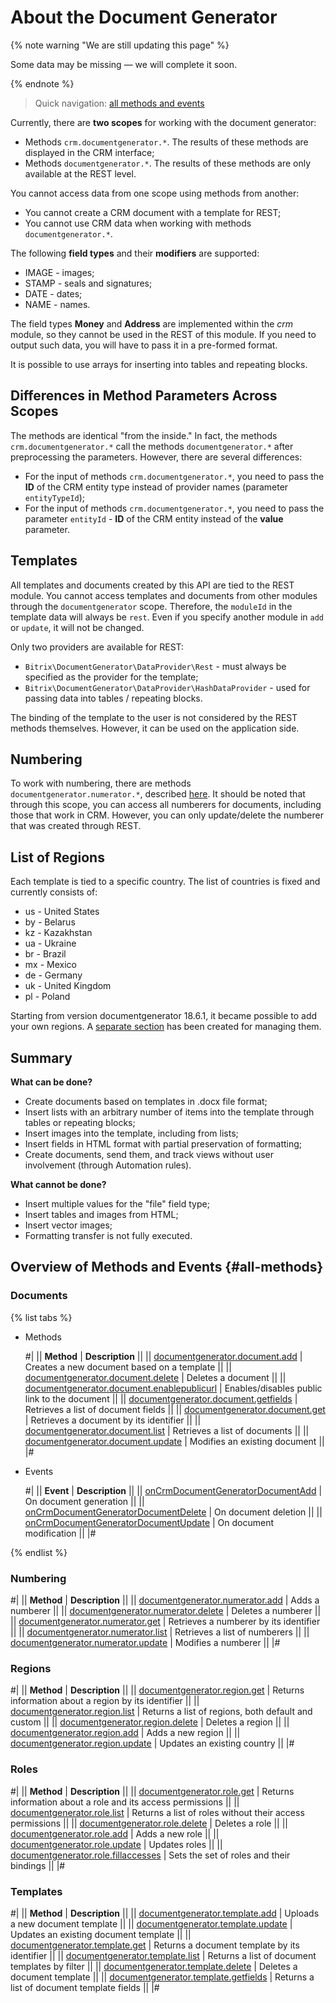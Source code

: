 # About the Document Generator

{% note warning "We are still updating this page" %}

Some data may be missing — we will complete it soon.

{% endnote %}

> Quick navigation: [all methods and events](#all-methods)

Currently, there are **two scopes** for working with the document generator:
- Methods `crm.documentgenerator.*`. The results of these methods are displayed in the CRM interface;
- Methods `documentgenerator.*`. The results of these methods are only available at the REST level.

You cannot access data from one scope using methods from another:
- You cannot create a CRM document with a template for REST;
- You cannot use CRM data when working with methods `documentgenerator.*`.

The following **field types** and their **modifiers** are supported:

- IMAGE - images;
- STAMP - seals and signatures;
- DATE - dates;
- NAME - names.

The field types **Money** and **Address** are implemented within the *crm* module, so they cannot be used in the REST of this module. If you need to output such data, you will have to pass it in a pre-formed format.

It is possible to use arrays for inserting into tables and repeating blocks.

## Differences in Method Parameters Across Scopes

The methods are identical "from the inside." In fact, the methods `crm.documentgenerator.*` call the methods `documentgenerator.*` after preprocessing the parameters. However, there are several differences:
- For the input of methods `crm.documentgenerator.*`, you need to pass the **ID** of the CRM entity type instead of provider names (parameter `entityTypeId`);
- For the input of methods `crm.documentgenerator.*`, you need to pass the parameter `entityId` - **ID** of the CRM entity instead of the **value** parameter.

## Templates

All templates and documents created by this API are tied to the REST module. You cannot access templates and documents from other modules through the `documentgenerator` scope. Therefore, the `moduleId` in the template data will always be `rest`. Even if you specify another module in `add` or `update`, it will not be changed.

Only two providers are available for REST:

- `Bitrix\DocumentGenerator\DataProvider\Rest` - must always be specified as the provider for the template;
- `Bitrix\DocumentGenerator\DataProvider\HashDataProvider` - used for passing data into tables / repeating blocks.

The binding of the template to the user is not considered by the REST methods themselves. However, it can be used on the application side.

## Numbering

To work with numbering, there are methods `documentgenerator.numerator.*`, described [here](./numerators/index.md). It should be noted that through this scope, you can access all numberers for documents, including those that work in CRM. However, you can only update/delete the numberer that was created through REST.

## List of Regions

Each template is tied to a specific country. The list of countries is fixed and currently consists of:

- us - United States
- by - Belarus
- kz - Kazakhstan
- ua - Ukraine
- br - Brazil
- mx - Mexico
- de - Germany
- uk - United Kingdom
- pl - Poland

Starting from version documentgenerator 18.6.1, it became possible to add your own regions. A [separate section](./region/index.md) has been created for managing them.

## Summary

**What can be done?**

- Create documents based on templates in .docx file format;
- Insert lists with an arbitrary number of items into the template through tables or repeating blocks;
- Insert images into the template, including from lists;
- Insert fields in HTML format with partial preservation of formatting;
- Create documents, send them, and track views without user involvement (through Automation rules).

**What cannot be done?**

- Insert multiple values for the "file" field type;
- Insert tables and images from HTML;
- Insert vector images;
- Formatting transfer is not fully executed.

## Overview of Methods and Events {#all-methods}

### Documents

{% list tabs %}

- Methods

    #| 
    || **Method** | **Description** ||
    || [documentgenerator.document.add](./document-generator-document-add.md) | Creates a new document based on a template ||
    || [documentgenerator.document.delete](./document-generator-document-delete.md) | Deletes a document ||
    || [documentgenerator.document.enablepublicurl](./document-generator-document-enable-public-url.md) | Enables/disables public link to the document ||
    || [documentgenerator.document.getfields](./document-generator-document-get-fields.md) | Retrieves a list of document fields ||
    || [documentgenerator.document.get](./document-generator-document-get.md) | Retrieves a document by its identifier ||
    || [documentgenerator.document.list](./document-generator-document-list.md) | Retrieves a list of documents ||
    || [documentgenerator.document.update](./document-generator-document-update.md) | Modifies an existing document ||
    |#

- Events

    #| 
    || **Event** | **Description** ||
    || [onCrmDocumentGeneratorDocumentAdd](./events/on-crm-document-generator-add.md) | On document generation ||
    || [onCrmDocumentGeneratorDocumentDelete](./events/on-crm-document-generator-document-delete.md) | On document deletion ||
    || [onCrmDocumentGeneratorDocumentUpdate](./events/on-crm-document-generator-document-update.md) | On document modification ||
    |#

{% endlist %}

### Numbering

#| 
|| **Method** | **Description** ||
|| [documentgenerator.numerator.add](./numerators/document-generator-numerator-add.md) | Adds a numberer ||
|| [documentgenerator.numerator.delete](./numerators/document-generator-numerator-delete.md) | Deletes a numberer ||
|| [documentgenerator.numerator.get](./numerators/document-generator-numerator-get.md) | Retrieves a numberer by its identifier ||
|| [documentgenerator.numerator.list](./numerators/document-generator-numerator-list.md) | Retrieves a list of numberers ||
|| [documentgenerator.numerator.update](./numerators/document-generator-numerator-update.md) | Modifies a numberer ||
|#

### Regions

#| 
|| **Method** | **Description** ||
|| [documentgenerator.region.get](./region/document-generator-region-get.md) | Returns information about a region by its identifier ||
|| [documentgenerator.region.list](./region/document-generator-region-list.md) | Returns a list of regions, both default and custom ||
|| [documentgenerator.region.delete](./region/document-generator-region-delete.md) | Deletes a region ||
|| [documentgenerator.region.add](./region/document-generator-region-add.md) | Adds a new region ||
|| [documentgenerator.region.update](./region/document-generator-region-update.md) | Updates an existing country ||
|#

### Roles

#| 
|| **Method** | **Description** ||
|| [documentgenerator.role.get](./role/document-generator-role-get.md) | Returns information about a role and its access permissions ||
|| [documentgenerator.role.list](./role/document-generator-role-list.md) | Returns a list of roles without their access permissions ||
|| [documentgenerator.role.delete](./role/document-generator-role-delete.md) | Deletes a role ||
|| [documentgenerator.role.add](./role/document-generator-role-add.md) | Adds a new role ||
|| [documentgenerator.role.update](./role/document-generator-role-update.md) | Updates roles ||
|| [documentgenerator.role.fillaccesses](./role/document-generator-role-fill-accesses.md) | Sets the set of roles and their bindings ||
|#

### Templates

#| 
|| **Method** | **Description** ||
|| [documentgenerator.template.add](./templates/document-generator-template-add.md) | Uploads a new document template ||
|| [documentgenerator.template.update](./templates/document-generator-template-update.md) | Updates an existing document template ||
|| [documentgenerator.template.get](./templates/document-generator-template-get.md) | Returns a document template by its identifier ||
|| [documentgenerator.template.list](./templates/document-generator-template-list.md) | Returns a list of document templates by filter ||
|| [documentgenerator.template.delete](./templates/document-generator-template-delete.md) | Deletes a document template ||
|| [documentgenerator.template.getfields](./templates/document-generator-template-get-fields.md) | Returns a list of document template fields ||
|#